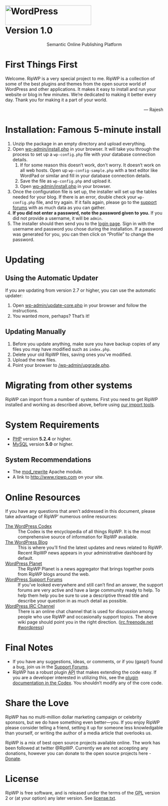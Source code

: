 <!DOCTYPE html>
<html>
<head>
	<meta http-equiv="Content-Type" content="text/html; charset=utf-8" />
	<title>WordPress &#8250; ReadMe</title>
	<link rel="stylesheet" href="wp-admin/css/install.css?ver=20100228" type="text/css" />
</head>
<body>
<h1 id="logo">
	<a href="http://wordpress.org/">
    <img alt="WordPress" src="wp-admin/images/wordpress-logo.png" width="274" height="63" /></a>
	<br /> Version 1.0
</h1>
<p style="text-align: center">Semantic Online Publishing Platform</p>

<h1>First Things First</h1>
<p>Welcome. RipWP is a very special project to me. RipWP is a collection of some 
of the best plugins and themes from the open source world of WordPress and other 
applications. It makes it easy to install and run your website or blog in few 
minutes. We&#8217;re dedicated to making it better every day. Thank you for making it 
a part of your world.</p>
<p style="text-align: right">&#8212; Rajesh</p>

<h1>Installation: Famous 5-minute install</h1>
<ol>
	<li>Unzip the package in an empty directory and upload everything.</li>
	<li>Open <span class="file"><a href="wp-admin/install.php">wp-admin/install.php</a></span> in your browser. It will take you through the process to set up a <code>wp-config.php</code> file with your database connection details.
		<ol>
			<li>If for some reason this doesn&#8217;t work, don&#8217;t worry. It doesn&#8217;t work on all web hosts. Open up <code>wp-config-sample.php</code> with a text editor like WordPad or similar and fill in your database connection details.</li>
			<li>Save the file as <code>wp-config.php</code> and upload it.</li>
			<li>Open <span class="file"><a href="wp-admin/install.php">wp-admin/install.php</a></span> in your browser.</li>
		</ol>
	</li>
	<li>Once the configuration file is set up, the installer will set up the tables needed for your blog. If there is an error, double check your <code>wp-config.php</code> file, and try again. If it fails again, please go to the
    <a title="WordPress support" href="http://www.ripwp.com/support/">support forums</a> with as much data as you can gather.</li>
	<li><strong>If you did not enter a password, note the password given to you.</strong> If you did not provide a username, it will be <code>admin</code>.</li>
	<li>The installer should then send you to the <a href="wp-login.php">login page</a>. Sign in with the username and password you chose during the installation. If a password was generated for you, you can then click on &#8220;Profile&#8221; to change the password.</li>
</ol>

<h1>Updating</h1>
<h2>Using the Automatic Updater</h2>
<p>If you are updating from version 2.7 or higher, you can use the automatic updater:</p>
<ol>
	<li>Open <span class="file"><a href="wp-admin/update-core.php">wp-admin/update-core.php</a></span> in your browser and follow the instructions.</li>
	<li>You wanted more, perhaps? That&#8217;s it!</li>
</ol>

<h2>Updating Manually</h2>
<ol>
	<li>Before you update anything, make sure you have backup copies of any files you may have modified such as <code>index.php</code>.</li>
	<li>Delete your old RipWP files, saving ones you&#8217;ve modified.</li>
	<li>Upload the new files.</li>
	<li>Point your browser to <span class="file"><a href="wp-admin/upgrade.php">/wp-admin/upgrade.php</a>.</span></li>
</ol>

<h1>Migrating from other systems</h1>
<p>RipWP can import from a number of systems. First you need to get 
RipWP installed and working as described above, before using <a href="wp-admin/import.php" title="Import to WordPress">our import tools</a>.</p>

<h1>System Requirements</h1>
<ul>
	<li><a href="http://php.net/">PHP</a> version <strong>5.2.4</strong> or higher.</li>
	<li><a href="http://www.mysql.com/">MySQL</a> version <strong>5.0</strong> or higher.</li>
</ul>

<h2>System Recommendations</h2>
<ul>
	<li>The <a href="http://httpd.apache.org/docs/2.2/mod/mod_rewrite.html">mod_rewrite</a> Apache module.</li>
	<li>A link to <a href="http://www.ripwp.com/">http://www.ripwp.com</a> on your site.</li>
</ul>

<h1>Online Resources</h1>
<p>If you have any questions that aren&#8217;t addressed in this document, please take advantage of 
RipWP&#8217; numerous online resources:</p>
<dl>
	<dt><a href="http://codex.wordpress.org/">The WordPress Codex</a></dt>
		<dd>The Codex is the encyclopedia of all things RipWP. It is the most comprehensive source of information for 
        RipWP available.</dd>
	<dt><a href="http://wordpress.org/news/">The WordPress Blog</a></dt>
		<dd>This is where you&#8217;ll find the latest updates and news related to 
        RipWP. Recent RipWP news appears in your administrative dashboard by default.</dd>
	<dt><a href="http://planet.wordpress.org/">WordPress Planet</a></dt>
		<dd>The RipWP Planet is a news aggregator that brings together posts from 
        RipWP blogs around the web.</dd>
	<dt><a href="http://wordpress.org/support/">WordPress Support Forums</a></dt>
		<dd>If you&#8217;ve looked everywhere and still can&#8217;t find an answer, the support forums are very active and have a large community ready to help. To help them help you be sure to use a descriptive thread title and describe your question in as much detail as possible.</dd>
	<dt> <abbr title="Internet Relay Chat"><a href="http://codex.wordpress.org/IRC">
    WordPress IRC</a></abbr><a href="http://codex.wordpress.org/IRC"> Channel</a></dt>
		<dd>There is an online chat channel that is used for discussion among people who use 
        RipWP and occasionally support topics. The above wiki page should point you in the right direction. (<a href="irc://irc.freenode.net/wordpress">irc.freenode.net 
        #wordpress</a>)</dd>
</dl>

<h1>Final Notes</h1>
<ul>
	<li>If you have any suggestions, ideas, or comments, or if you (gasp!) found a bug, join us in the
    <a href="http://www.ripwp.com/support/">Support Forums</a>.</li>
	<li>RipWP has a robust plugin <abbr title="application programming interface">API</abbr> that makes extending the code easy. If you are a developer interested in utilizing this, see the <a href="http://codex.wordpress.org/Plugin_API" title="WordPress plugin API">plugin documentation in the Codex</a>. You shouldn&#8217;t modify any of the core code.</li>
</ul>

<h1>Share the Love</h1>
<p>RipWP has no multi-million dollar marketing campaign or celebrity sponsors, but we do have something even better&#8212;you. If you enjoy 
RipWP please consider telling a friend, setting it up for someone less knowledgable than yourself, or writing the author of a media article that overlooks us.</p>

<p>RipWP is a mix of best open source projects available online. The work has been 
followed at twitter @RipWP. Currently we are not accepting any donations, 
however you can donate to the open source projects here -
<a title="Donate to WordPress" href="http://wordpress.org/donate/">Donate</a>.</p>

<h1>License</h1>
<p>RipWP is free software, and is released under the terms of the <abbr title="GNU General Public License">GPL</abbr> version 2 or (at your option) any later version. See <a href="license.txt">license.txt</a>.</p>

</body>
</html>
